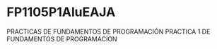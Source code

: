 # FP1105P1AluEAJA
PRACTICAS DE FUNDAMENTOS DE PROGRAMACIÓN 
PRACTICA 1 DE FUNDAMENTOS DE PROGRAMACION 
